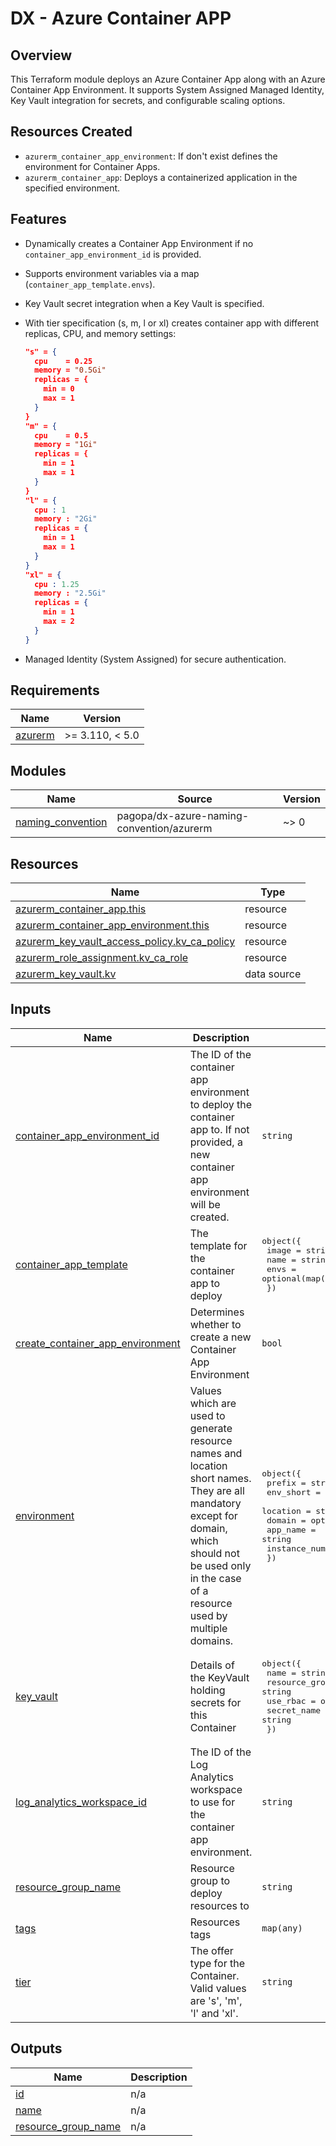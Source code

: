 # DX - Azure Container APP

## Overview

This Terraform module deploys an Azure Container App along with an Azure Container App Environment. It supports System Assigned Managed Identity, Key Vault integration for secrets, and configurable scaling options.

## Resources Created

- `azurerm_container_app_environment`: If don't exist defines the environment for Container Apps.
- `azurerm_container_app`: Deploys a containerized application in the specified environment.

## Features

- Dynamically creates a Container App Environment if no `container_app_environment_id` is provided.
- Supports environment variables via a map (`container_app_template.envs`).
- Key Vault secret integration when a Key Vault is specified.
- With tier specification (s, m, l or xl) creates container app with different replicas, CPU, and memory settings:

  ```json
  "s" = {
    cpu    = 0.25
    memory = "0.5Gi"
    replicas = {
      min = 0
      max = 1
    }
  }
  "m" = {
    cpu    = 0.5
    memory = "1Gi"
    replicas = {
      min = 1
      max = 1
    }
  }
  "l" = {
    cpu : 1
    memory : "2Gi"
    replicas = {
      min = 1
      max = 1
    }
  }
  "xl" = {
    cpu : 1.25
    memory : "2.5Gi"
    replicas = {
      min = 1
      max = 2
    }
  }
  ```
  
- Managed Identity (System Assigned) for secure authentication.

<!-- BEGIN_TF_DOCS -->
## Requirements

| Name | Version |
|------|---------|
| <a name="requirement_azurerm"></a> [azurerm](#requirement\_azurerm) | >= 3.110, < 5.0 |

## Modules

| Name | Source | Version |
|------|--------|---------|
| <a name="module_naming_convention"></a> [naming\_convention](#module\_naming\_convention) | pagopa/dx-azure-naming-convention/azurerm | ~> 0 |

## Resources

| Name | Type |
|------|------|
| [azurerm_container_app.this](https://registry.terraform.io/providers/hashicorp/azurerm/latest/docs/resources/container_app) | resource |
| [azurerm_container_app_environment.this](https://registry.terraform.io/providers/hashicorp/azurerm/latest/docs/resources/container_app_environment) | resource |
| [azurerm_key_vault_access_policy.kv_ca_policy](https://registry.terraform.io/providers/hashicorp/azurerm/latest/docs/resources/key_vault_access_policy) | resource |
| [azurerm_role_assignment.kv_ca_role](https://registry.terraform.io/providers/hashicorp/azurerm/latest/docs/resources/role_assignment) | resource |
| [azurerm_key_vault.kv](https://registry.terraform.io/providers/hashicorp/azurerm/latest/docs/data-sources/key_vault) | data source |

## Inputs

| Name | Description | Type | Default | Required |
|------|-------------|------|---------|:--------:|
| <a name="input_container_app_environment_id"></a> [container\_app\_environment\_id](#input\_container\_app\_environment\_id) | The ID of the container app environment to deploy the container app to. If not provided, a new container app environment will be created. | `string` | `null` | no |
| <a name="input_container_app_template"></a> [container\_app\_template](#input\_container\_app\_template) | The template for the container app to deploy | <pre>object({<br/>    image = string<br/>    name  = string<br/>    envs  = optional(map(string), {})<br/>  })</pre> | n/a | yes |
| <a name="input_create_container_app_environment"></a> [create\_container\_app\_environment](#input\_create\_container\_app\_environment) | Determines whether to create a new Container App Environment | `bool` | `false` | no |
| <a name="input_environment"></a> [environment](#input\_environment) | Values which are used to generate resource names and location short names. They are all mandatory except for domain, which should not be used only in the case of a resource used by multiple domains. | <pre>object({<br/>    prefix          = string<br/>    env_short       = string<br/>    location        = string<br/>    domain          = optional(string)<br/>    app_name        = string<br/>    instance_number = string<br/>  })</pre> | n/a | yes |
| <a name="input_key_vault"></a> [key\_vault](#input\_key\_vault) | Details of the KeyVault holding secrets for this Container | <pre>object({<br/>    name                = string<br/>    resource_group_name = string<br/>    use_rbac            = optional(bool, false)<br/>    secret_name         = string<br/>  })</pre> | `null` | no |
| <a name="input_log_analytics_workspace_id"></a> [log\_analytics\_workspace\_id](#input\_log\_analytics\_workspace\_id) | The ID of the Log Analytics workspace to use for the container app environment. | `string` | `null` | no |
| <a name="input_resource_group_name"></a> [resource\_group\_name](#input\_resource\_group\_name) | Resource group to deploy resources to | `string` | n/a | yes |
| <a name="input_tags"></a> [tags](#input\_tags) | Resources tags | `map(any)` | n/a | yes |
| <a name="input_tier"></a> [tier](#input\_tier) | The offer type for the Container. Valid values are 's', 'm', 'l' and 'xl'. | `string` | `"s"` | no |

## Outputs

| Name | Description |
|------|-------------|
| <a name="output_id"></a> [id](#output\_id) | n/a |
| <a name="output_name"></a> [name](#output\_name) | n/a |
| <a name="output_resource_group_name"></a> [resource\_group\_name](#output\_resource\_group\_name) | n/a |
<!-- END_TF_DOCS -->

